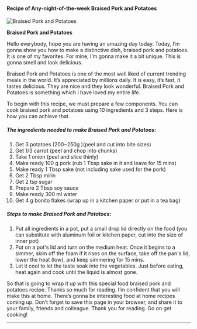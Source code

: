             

#### Recipe of Any-night-of-the-week Braised Pork and Potatoes

![Braised Pork and Potatoes](https://img-global.cpcdn.com/recipes/2455553_e11ed0fb59a86d12/751x532cq70/braised-pork-and-potatoes-recipe-main-photo.jpg)

**Braised Pork and Potatoes**

Hello everybody, hope you are having an amazing day today. Today, I’m gonna show you how to make a distinctive dish, braised pork and potatoes. It is one of my favorites. For mine, I’m gonna make it a bit unique. This is gonna smell and look delicious.

Braised Pork and Potatoes is one of the most well liked of current trending meals in the world. It’s appreciated by millions daily. It is easy, it’s fast, it tastes delicious. They are nice and they look wonderful. Braised Pork and Potatoes is something which I have loved my entire life.

To begin with this recipe, we must prepare a few components. You can cook braised pork and potatoes using 10 ingredients and 3 steps. Here is how you can achieve that.

##### The ingredients needed to make Braised Pork and Potatoes:

1.  Get 3 potatoes (200~250g )(peel and cut into bite sizes)
2.  Get 1/3 carrot (peel and chop into chunks)
3.  Take 1 onion (peel and slice thinly)
4.  Make ready 100 g pork (rub 1 Tbsp sake in it and leave for 15 mins)
5.  Make ready 1 Tbsp sake (not including sake used for the pork)
6.  Get 2 Tbsp mirin
7.  Get 2 tsp sugar
8.  Prepare 2 Tbsp soy sauce
9.  Make ready 300 ml water
10.  Get 4 g bonito flakes (wrap up in a kitchen paper or put in a tea bag)

##### Steps to make Braised Pork and Potatoes:

1.  Put all ingredients in a pot, put a small drop lid directly on the food (you can substitute with aluminum foil or kitchen paper, cut into the size of inner pot)
2.  Put on a pot's lid and turn on the medium heat. Once it begins to a simmer, skim off the foam if it rises on the surface, take off the pan's lid, lower the heat (low), and keep simmering for 15 mins.
3.  Let it cool to let the taste soak into the vegetables. Just before eating, heat again and cook until the liquid is almost gone.

So that is going to wrap it up with this special food braised pork and potatoes recipe. Thanks so much for reading. I’m confident that you will make this at home. There’s gonna be interesting food at home recipes coming up. Don’t forget to save this page in your browser, and share it to your family, friends and colleague. Thank you for reading. Go on get cooking!

* * *